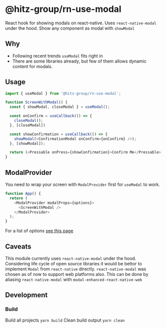 # @hitz-group/rn-use-modal

React hook for showing modals on react-native. Uses `react-native-modal` under the hood. Show any component as modal with `showModal`

## Why

- Following recent trends `useModal` fits right in
- There are some libraries already, but few of them allows dynamic content for modals.

## Usage

```js
import { useModal } from '@hitz-group/rn-use-modal';

function ScreenWithModal() {
  const { showModal, closeModal } = useModal();

  const onConfirm = useCallback(() => {
    closeModal();
  }, [closeModal])

  const showConfirmation = useCallback(() => {
    showModal(<ConfirmationModal onConfirm={onConfirm} />);
  }, [showModal]);

  return (<Pressable onPress={showConfirmation}>Confirm Me</Pressable>)
}
```

## ModalProvider

You need to wrap your screen with `ModalProvider` first for `useModal` to work.

```js
function App() {
  return (
    <ModalProvider modalProps={options}>
      <ScreenWithModal />
    </ModalProvider>
  );
}
```

For a list of options [see this page](https://github.com/react-native-community/react-native-modal#available-props)

## Caveats

This module currently uses `react-native-modal` under the hood. Considering life cycle of open source libraries it would be bettor to implement `Modal` from `react-native` directly.
`react-native-modal` was chosen as of now to support web platforms also. This can be done by aliasing `react-native-modal` with `modal-enhanced-react-native-web`

## Development

### Build

Build all projects `yarn build`
Clean build output `yarn clean`
